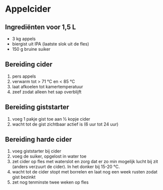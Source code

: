 # Appelcider

## Ingrediënten voor 1,5 L

- 3 kg appels
- biergist uit IPA (laatste slok uit de fles)
- 150 g bruine suiker

## Bereiding cider

 1. pers appels
 2. verwarm tot > 71 °C en < 85 °C
 3. laat afkoelen tot kamertemperatuur
 4. zeef zodat alleen het sap overblijft

## Bereiding giststarter

 1. voeg 1 pakje gist toe aan ½ kopje cider
 2. wacht tot de gist zichtbaar actief is (6 uur tot 24 uur)

## Bereiding harde cider

 1. voeg giststarter bij cider
 2. voeg de suiker, opgelost in water toe
 3. zet cider op fles met waterslot en zorg dat er zo min mogelijk lucht bij zit (anders verzuurt de cider). In het donker bij 15-20 °C.
 4. wacht tot de cider stopt met borrelen en laat nog een week rusten zodat gist bezinkt
 5. zet nog tenminste twee weken op fles

